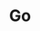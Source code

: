 ---
title: Go
description: Take your Go projects to the next level with Necto, the versatile utility toolkit designed to enhance your development experience.
metadata: 
    title: Gp with Necto
    ogTitle: Go with Necto
    description: Take your Go projects to the next level with Necto, the versatile utility toolkit designed to enhance your development experience.
    ogDescription: Take your Go projects to the next level with Necto, the versatile utility toolkit designed to enhance your development experience.
    ogImage: null
    twitterCard: null
---